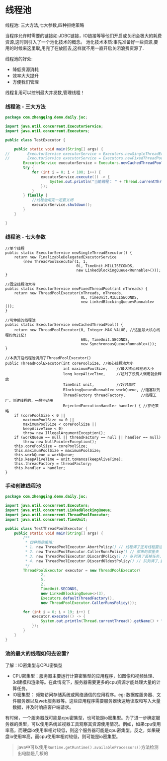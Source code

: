 # 线程池

线程池: 三大方法,七大参数,四种拒绝策略

当程序允许时需要的链接如:JDBC链接，IO链接等等他们开启或关闭会极大的耗费资源,这时则引入了一个池化技术的概念。
池化技术本质:事先准备好一些资源,要用的时候来这里取,用完了在放回去,这样就不用一直开启关闭浪费资源了.

线程池的好处:

- 降低资源消耗
- 效率大大提升
- 方便我们管理

线程复用可以控制最大并发数,管理线程！

### 线程池 - 三大方法

```java
package com.zhengqing.demo.daily.juc;

import java.util.concurrent.ExecutorService;
import java.util.concurrent.Executors;

public class TestExecutor {

    public static void main(String[] args) {
//        ExecutorService executorService = Executors.newSingleThreadExecutor();//单个线程
//        ExecutorService executorService = Executors.newFixedThreadPool(100);//固定线程池大小
        ExecutorService executorService = Executors.newCachedThreadPool();//可伸缩的线程池
        try {
            for (int i = 0; i < 100; i++) {
                executorService.execute(() -> {
                    System.out.println("当前线程： " + Thread.currentThread().getName());
                });
            }
        } finally {
            //线程池用完一定要关闭
            executorService.shutdown();
        }
    }

}
```

### 线程池 - 七大参数

```
//单个线程    
public static ExecutorService newSingleThreadExecutor() {
    return new FinalizableDelegatedExecutorService
        (new ThreadPoolExecutor(1, 1,
                                0L, TimeUnit.MILLISECONDS,
                                new LinkedBlockingQueue<Runnable>()));
}

//固定线程池大写
public static ExecutorService newFixedThreadPool(int nThreads) {
    return new ThreadPoolExecutor(nThreads, nThreads,
                                  0L, TimeUnit.MILLISECONDS,
                                  new LinkedBlockingQueue<Runnable>());
}

//可伸缩的线程池
public static ExecutorService newCachedThreadPool() {
    return new ThreadPoolExecutor(0, Integer.MAX_VALUE, //这里最大核心线程约为21亿!
                                  60L, TimeUnit.SECONDS,
                                  new SynchronousQueue<Runnable>());
}

//本质开启线程池调用了ThreadPoolExecutor()
public ThreadPoolExecutor(int corePoolSize, //核心线程池大小
                          int maximumPoolSize,    //最大核心线程池大小
                          long keepAliveTime,     //超时了没有人调用就会释放
                          TimeUnit unit,          //超时单位
                          BlockingQueue<Runnable> workQueue, //阻塞队列
                          ThreadFactory threadFactory,       //线程工厂，创建线程的，一般不动用
                          RejectedExecutionHandler handler) { //拒绝策略
    if (corePoolSize < 0 ||
        maximumPoolSize <= 0 ||
        maximumPoolSize < corePoolSize ||
        keepAliveTime < 0)
        throw new IllegalArgumentException();
    if (workQueue == null || threadFactory == null || handler == null)
        throw new NullPointerException();
    this.corePoolSize = corePoolSize;
    this.maximumPoolSize = maximumPoolSize;
    this.workQueue = workQueue;
    this.keepAliveTime = unit.toNanos(keepAliveTime);
    this.threadFactory = threadFactory;
    this.handler = handler;
}
```

### 手动创建线程池

```java
package com.zhengqing.demo.daily.juc;

import java.util.concurrent.Executors;
import java.util.concurrent.LinkedBlockingQueue;
import java.util.concurrent.ThreadPoolExecutor;
import java.util.concurrent.TimeUnit;

public class TestThreadPoolExecutor {
    public static void main(String[] args) {
        /**
         * 四种拒绝策略:
         * 1. new ThreadPoolExecutor.AbortPolicy() // 线程满了还有线程要进入则,不做处理,直接抛出异常
         * 2. new ThreadPoolExecutor.CallerRunsPolicy() // 那来的那里去
         * 3. new ThreadPoolExecutor.DiscardPolicy() // 队列满了丢掉任务,直接开摆,不会抛出异常
         * 4. new ThreadPoolExecutor.DiscardOldestPolicy() // 队列满了,尝试去和最早的竞争，不会抛出异常
         */
        ThreadPoolExecutor executor = new ThreadPoolExecutor(
                2,
                5,
                2,
                TimeUnit.SECONDS,
                new LinkedBlockingQueue<>(3),
                Executors.defaultThreadFactory(),
                new ThreadPoolExecutor.CallerRunsPolicy());

        for (int i = 0; i < 19; i++) {
            executor.execute(() -> {
                System.out.println(Thread.currentThread().getName() + "线程");
            });
        }
    }
}
```

### 池的最大的线程如何去设置?

了解：IO密集型与CPU密集型

- CPU密集型：服务器主要运行计算密集型的应用程序，如图像和视频处理、3d建模和渲染等。在此情况下，服务器需要更多的cpu资源才能处理大量的计算任务。
- IO密集型： 频繁访问存储系统或网络通信的应用程序。eg: 数据库服务器、文件服务器以及web服务器等。这些应用程序需要服务器快速地读取和写入大量数据，并及时响应客户端请求。

有时候，一个服务器既可能是cpu密集型，也可能是io密集型。为了进一步确定服务器的类型，可以使用系统监视器工具观察其资源使用情况。例如，如果cpu使用率高，而硬盘io使用率相对较低，则这个服务器可能是cpu密集型。反之，如果硬盘io使用率高，而cpu使用率相对较低，则可能是io密集型。

> java中可以使用`Runtime.getRuntime().availableProcessors()`方法检测出电脑是几核的


